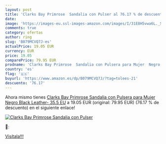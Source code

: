 ```yaml
---
layout: post
title: 'Clarks Bay Primrose  Sandalia con Pulser al 76.17 % de descuento'
date: 
image: 'https://images-eu.ssl-images-amazon.com/images/I/31E8H5vwa6L._SL200_.jpg'
comments: true
category: ofertas
author: ring
slug: 'B079MCVQ7J-es'
actualPrice: 19.05 EUR
currency: EUR
price: 19.05
comparePrice: 79.95 EUR
prodname: 'Clarks Bay Primrose  Sandalia con Pulsera para Mujer  Negro  Black Leather-   35.5 EU'
country: 'es'
flag: '🇪🇸'
buyurl: 'https://www.amazon.es/dp/B079MCVQ7J/?tag=tolees-21'
descuento: '76.17'
---
```


Ahora mismo tienes [Clarks Bay Primrose  Sandalia con Pulsera para Mujer  Negro  Black Leather-   35.5 EU](https://www.amazon.es/dp/B079MCVQ7J/?tag=tolees-21) a 19.05 EUR (original: 79.95 EUR) (76.17 %  de descuento) en el siguiente enlace!

[![Clarks Bay Primrose  Sandalia con Pulser](https://images-eu.ssl-images-amazon.com/images/I/31E8H5vwa6L._SL200_.jpg)](https://www.amazon.es/dp/B079MCVQ7J/?tag=tolees-21)

🔎:


[Visítala!!!](https://www.amazon.es/dp/B079MCVQ7J/?tag=tolees-21)
